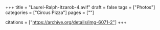 +++
title = "Laurel-Ralph-Itzarob-4.avif"
draft = false
tags = ["Photos"]
categories = ["Circus Pizza"]
pages = [""]

citations = ["https://archive.org/details/img-6071-2"]
+++
